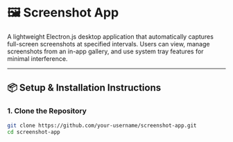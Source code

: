 # 🖼️ Screenshot App

A lightweight Electron.js desktop application that automatically captures full-screen screenshots at specified intervals. Users can view, manage screenshots from an in-app gallery, and use system tray features for minimal interference.

---

## 📦 Setup & Installation Instructions

### 1. Clone the Repository
```bash
git clone https://github.com/your-username/screenshot-app.git
cd screenshot-app
